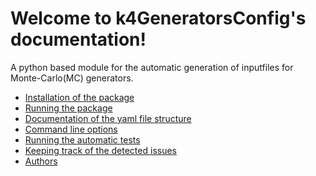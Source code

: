 Welcome to k4GeneratorsConfig's documentation!
=====================================


A python based module for the automatic generation of inputfiles for  Monte-Carlo(MC) generators.


- [Installation of the package](docs/install.md)
- [Running the package](docs/running.md)
- [Documentation of the yaml file structure](docs/config.md)
- [Command line options](docs/cmdline.md)
- [Running the automatic tests](docs/testing.md)
- [Keeping track of the detected issues](docs/found-issues.md)
- [Authors](docs/authors.md)